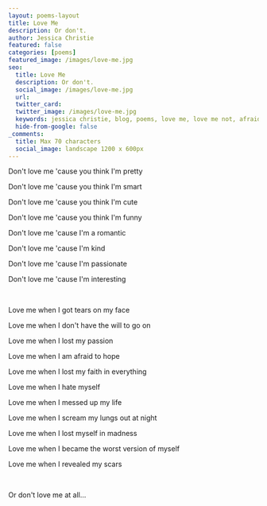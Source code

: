 ```yaml
---
layout: poems-layout
title: Love Me
description: Or don't.
author: Jessica Christie
featured: false
categories: [poems]
featured_image: /images/love-me.jpg
seo:
  title: Love Me
  description: Or don't.
  social_image: /images/love-me.jpg
  url:
  twitter_card:
  twitter_image: /images/love-me.jpg
  keywords: jessica christie, blog, poems, love me, love me not, afraid, hate, scars, madness, mess
  hide-from-google: false
_comments:
  title: Max 70 characters
  social_image: landscape 1200 x 600px
---
```

Don't love me 'cause you think I'm pretty

Don't love me 'cause you think I'm smart

Don't love me 'cause you think I'm cute

Don't love me 'cause you think I'm funny

Don't love me 'cause I'm a romantic

Don't love me 'cause I'm kind

Don't love me 'cause I'm passionate

Don't love me 'cause I'm interesting

&nbsp;

Love me when I got tears on my face

Love me when I don't have the will to go on

Love me when I lost my passion

Love me when I am afraid to hope

Love me when I lost my faith in everything

Love me when I hate myself

Love me when I messed up my life

Love me when I scream my lungs out at night

Love me when I lost myself in madness

Love me when I became the worst version of myself

Love me when I revealed my scars

&nbsp;

Or don't love me at all...

&nbsp;
